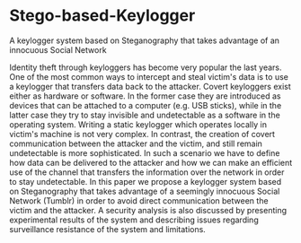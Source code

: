 Stego-based-Keylogger
=====================

A keylogger system based on Steganography that takes advantage of an innocuous Social Network

Identity theft through keyloggers has become very popular the last years. One of the most common ways to intercept and steal victim's data is to use a keylogger that transfers data back to the attacker. Covert keyloggers exist either as hardware or software.  In the former case they are introduced as devices that can be attached to a computer (e.g. USB sticks), while in the latter case they try to stay invisible and undetectable as a software in the operating system. Writing a static keylogger which operates locally in victim's machine is not very complex. In contrast, the creation of covert communication between the attacker and the victim, and still remain undetectable is more sophisticated. In such a scenario we have to define how data can be delivered to the attacker and how we can make an efficient use of the channel that transfers the information over the network in order to stay undetectable. In this paper we propose a keylogger system based on Steganography that takes advantage of a seemingly innocuous Social Network (Tumblr) in order to avoid direct communication between the victim and the attacker. A security analysis is also discussed by presenting experimental results of the system and describing issues regarding surveillance resistance of the system and limitations.
